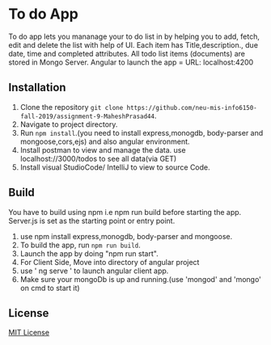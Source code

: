 # To do App

To do app lets you mananage your to do list in by helping you to add, fetch, edit and delete the list with help of UI.
Each item has Title,description., due date, time and completed attributes.
All todo list items (documents) are stored in Mongo Server.
Angular to launch the app = URL: localhost:4200
## Installation
1. Clone the repository `git clone https://github.com/neu-mis-info6150-fall-2019/assignment-9-MaheshPrasad44`.
2. Navigate to project directory.
3. Run `npm install`.(you need to install express,monogdb, body-parser and mongoose,cors,ejs) and also angular environment.
4. Install postman to view and manage the  data. use localhost://3000/todos to see all data(via GET)
5. Install visual StudioCode/ IntelliJ to view to source Code.

## Build
You have to build using npm i.e npm run build before starting the app.
Server.js is set as the starting point or entry point.

1. use npm install express,monogdb, body-parser and mongoose.
2. To build the app, run `npm run build`.
3. Launch the app by doing "npm run start".
4. For Client Side, Move into directory of angular project
5. use ' ng serve ' to launch angular client app.
6. Make sure your mongoDb is up and running.(use 'mongod' and 'mongo' on cmd to start it)

## License
[MIT License](https://opensource.org/licenses/MIT)


